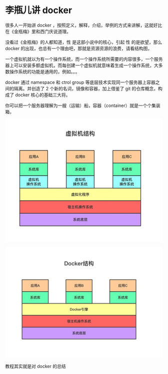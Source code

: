 # 李瓶儿讲 docker

很多人一开始讲 docker ，按照定义，解释，介绍，举例的方式来讲解，这就好比在《金瓶梅》里和西门庆说道理。

没看过《金瓶梅》的人都知道，性 是这部小说中的核心，引起 性 的是欲望，那么 docker 的出现，也总有一个理由吧，那就是资源资源的浪费，请看结构图，

一个虚拟机就以为有一个操作系统，而一个操作系统所需要的内容很多，一个服务器上可以安装多额虚拟机，而每创建一个虚拟机就意味着生成一个操作系统，大多数操作系统的功能是通用的，例如。。。

docker 通过 namespace 和 ctrol group 等底层技术实现同一个服务器上容器之间的隔离。并创造了 2 个新的名词，镜像和容器，加上借鉴了 git 的仓库概念，构成了 docker 核心的基础三大将。

你可以把一个服务器理解为一艘（运输）船，容器（container）就是一个个集装箱，

![虚拟机结构](../.vuepress/public/images/Docker/虚拟机结构.jpg)

![docker结构](../.vuepress/public/images/Docker/docker结构.jpg)

教程其实就是对 docker 的总结
